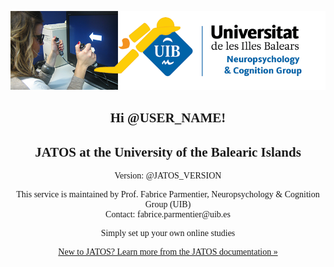 <div style="text-align: center; font-family: 'Palatino Linotype', 'Book Antiqua', Palatino, serif;">
    <p><img src="https://raw.githubusercontent.com/Psyfab/mindjatos/main/Jatosuib.png" alt="Logo" longdesc="https://raw.githubusercontent.com/Psyfab/mindjatos/main/Jatosuib.png" /></p>
    <h2>Hi @USER_NAME!</h2>
    <h2>JATOS at the University of the Balearic Islands</h2>
    <p>Version: @JATOS_VERSION </p>
    <p>This service is maintained by Prof. Fabrice Parmentier, Neuropsychology &amp; Cognition Group (UIB)<br />
    Contact: fabrice.parmentier@uib.es</p>
  <p>Simply set up your own online studies</p>
    <p><a href="http://www.jatos.org/Whats-JATOS.html" class="btn btn-default" role="button" target="_blank">New to JATOS? Learn more from the JATOS documentation &raquo;</a></p>
</div>
